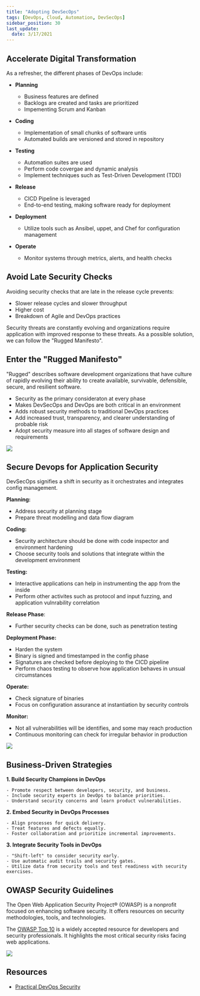 ```yaml
---
title: "Adopting DevSecOps"
tags: [DevOps, Cloud, Automation, DevSecOps]
sidebar_position: 30
last_update:
  date: 3/17/2021
---
```





## Accelerate Digital Transformation
 
As a refresher, the different phases of DevOps include:

- **Planning**
    - Business features are defined 
    - Backlogs are created and tasks are prioritized 
    - Impementing Scrum and Kanban

- **Coding**
    - Implementation of small chunks of software untis 
    - Automated builds are versioned and stored in repository

- **Testing**  
    - Automation suites are used
    - Perform code covergae and dynamic analysis
    - Implement techniques such as Test-Driven Development (TDD)

- **Release**
    - CICD Pipeline is leveraged 
    - End-to-end testing, making software ready for deployment 

- **Deployment**
    - Utilize tools such as Ansibel, uppet, and Chef for configuration management 

- **Operate**    
    - Monitor systems through metrics, alerts, and health  checks

## Avoid Late Security Checks

Avoiding security checks that are late in the release cycle prevents:

- Slower release cycles and slower throughput 
- Higher cost 
- Breakdown of Agile and DevOps practices

Security threats are constantly evolving and organizations require application with improved response to these threats. As a possible solution, we can follow the "Rugged Manifesto". 

## Enter the "Rugged Manifesto" 

"Rugged" describes software development organizations that have culture of rapidly evolving their ability to create available, survivable, defensible, secure, and resilient software.

- Security as the primary consideraton at every phase 
- Makes DevSecOps and DevOps are both critical in an environment
- Adds robust security methods to traditional DevOps practices 
- Add increased trust, transparency, and clearer understanding of probable risk
- Adopt security measure into all stages of software design and requirements

<div class='img-center'>

![](/img/docs/seven-habits-rugged-devops.png)

</div>

## Secure Devops for Application Security 

DevSecOps signifies a shift in security as it orchestrates and integrates config management. 

**Planning:**

- Address security at planning stage 
- Prepare threat modelling and data flow diagram 

**Coding:**
- Security architecture should be done with code inspector and environment hardening
- Choose security tools and solutions that integrate within the development environment

**Testing:**
- Interactive applications can help in instrumenting the app from the inside
- Perform other activites such as protocol and input fuzzing, and application vulnrability correlation

**Release Phase**: 

- Further security checks can be done, such as penetration testing 

**Deployment Phase:**

- Harden the system 
- Binary is signed and timestamped in the config phase 
- Signatures are checked before deploying to the  CICD pipeline
- Perform chaos testing to observe how application behaves in unsual circumstances

**Operate:**

- Check signature of binaries 
- Focus on configuration assurance at instantiation by security controls

**Monitor:** 

- Not all vulnerabilities will be identifies, and some may reach production 
- Continuous monitoring can check for irregular behavior in production

<div class='img-center'>

![](/img/docs/secure-devops.png)  

</div>


## Business-Driven Strategies

**1. Build Security Champions in DevOps**  

    - Promote respect between developers, security, and business.
    - Include security experts in DevOps to balance priorities.
    - Understand security concerns and learn product vulnerabilities.

**2. Embed Security in DevOps Processes**  

    - Align processes for quick delivery.
    - Treat features and defects equally.
    - Foster collaboration and prioritize incremental improvements.

**3. Integrate Security Tools in DevOps**  

    - "Shift-left" to consider security early.
    - Use automatic audit trails and security gates.
    - Utilize data from security tools and test readiness with security exercises.


## OWASP Security Guidelines

The Open Web Application Security Project® (OWASP) is a nonprofit focused on enhancing software security. It offers resources on security methodologies, tools, and technologies.

The [OWASP Top 10](https://owasp.org/www-project-top-ten/) is a widely accepted resource for developers and security professionals. It highlights the most critical security risks facing web applications.

<div class='img-center'>

![](/img/docs/owasp-top-10.png)

</div>

## Resources 

- [Practical DevOps Security](https://www.packtpub.com/product/practical-devops-security-video/9781788394901)